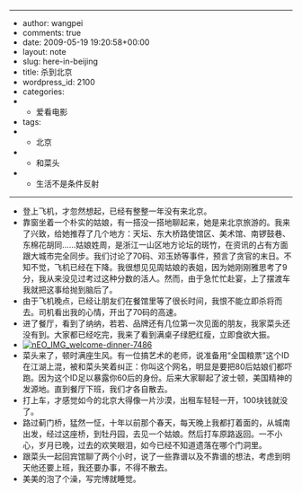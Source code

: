 - ---
- author: wangpei
- comments: true
- date: 2009-05-19 19:20:58+00:00
- layout: note
- slug: here-in-beijing
- title: 杀到北京
- wordpress_id: 2100
- categories:
- - 爱看电影
- tags:
- - 北京
- - 和菜头
- - 生活不是条件反射
- ---
- 登上飞机，才忽然想起，已经有整整一年没有来北京。
- 靠窗坐着一个朴实的姑娘，有一搭没一搭地聊起来，她是来北京旅游的。我来了兴致，给她推荐了几个地方：天坛、东大桥路使馆区、美术馆、南锣鼓巷、东棉花胡同……姑娘姓周，是浙江一山区地方论坛的斑竹，在资讯的占有方面跟大城市完全同步。我们讨论了70码、邓玉娇等事件，预言了贪官的末日。不知不觉，飞机已经在下降。我很想见见周姑娘的表姐，因为她刚刚雅思考了9分，我从来没见过考过这种分数的活人。然而，由于急忙忙赴宴，上了摆渡车我就把这事给抛到脑后了。
- 由于飞机晚点，已经让朋友们在餐馆里等了很长时间，我恨不能立即杀将而去。司机看出我的心情，开出了70码的高速。
- 进了餐厅，看到了纳纳，若若、品牌还有几位第一次见面的朋友，我家菜头还没有到。大家都已经吃完，我来了看到满桌子绿肥红瘦，立即食欲大振。
- [![nEO_IMG_welcome-dinner-7486](http://farm4.static.flickr.com/3335/3550769859_a0dcd78d29.jpg)](http://www.flickr.com/photos/lookoo/3550769859/)
- 菜头来了，顿时满座生风。有一位搞艺术的老师，说准备用“全国粮票”这个ID在江湖上混，被和菜头笑着纠正：你叫这个网名，明显是要把80后姑娘们都吓跑。因为这个ID足以暴露你60后的身份。后来大家聊起了波士顿，美国精神的发源地。直到餐厅下班，我们才各自散去。
- 打上车，才感觉如今的北京大得像一片沙漠，出租车轻轻一开，100块钱就没了。
- 路过蓟门桥，猛然一怔，十年以前那个春天，每天晚上我都打着面的，从城南出发，经过这座桥，到牡丹园，去见一个姑娘。然后打车原路返回。一不小心，岁月已晚，过去的欢笑眼泪，如今已经不知道遗落在哪个门洞里。
- 跟菜头一起回宾馆聊了两个小时，说了一些靠谱以及不靠谱的想法，考虑到明天他还要上班，我还要办事，不得不散去。
- 美美的泡了个澡，写完博就睡觉。
